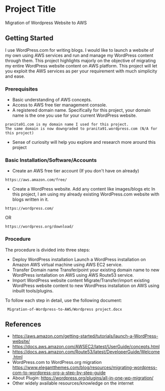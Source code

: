 # Project Title

Migration of Wordpress Website to AWS

## Getting Started

  I use WordPress.com for writing blogs. I would like to launch a website of my own using AWS services and run and manage my WordPress content through them.
  This project highlights majorly on the objective of migrating my entire WordPress website content on AWS platform. This project will let you exploit the AWS services as per your requirement with much simplicity and ease.

### Prerequisites

- Basic understanding of AWS concepts.
- Access to AWS free tier management console.
- A registered domain name.
    Specifically for this project, your domain name is the one you use for your current WordPress website.
```
pranita91.com is my domain name I used for this project.
The same domain is now downgraded to pranita91.wordpress.com (N/A for this project)
```
- Sense of curiosity will help you explore and research more around this project


### Basic Installation/Software/Accounts

- Create an AWS free tier account (If you don't have on already)

```
https://aws.amazon.com/free/
```

- Create a WordPress website. Add any content like images/blogs etc
    In this project, I am using my already existing WordPress.com website with blogs written in it.
```
https://wordpress.com/
```
OR
```
https://wordpress.org/download/
```


### Procedure

The procedure is divided into three steps:
- Deploy WordPress installation
    Launch a WordPress installation on Amazon AWS virtual machine using AWS EC2 service.
- Transfer Domain name
    Transfer/point your existing domain name to new WordPress isntallation on AWS using AWS Route53 service.
- Import WordPress website content
    Migrate/Transfer/import existing WordPress website content to new WordPress installation on AWS using inbuilt tools/plugins.
    
 To follow each step in detail, use the following document:
```
 Migration-of-Wordpress-to-AWS/Wordpress project.docx 
```
 
## References
- https://aws.amazon.com/getting-started/tutorials/launch-a-WordPress-website/
- https://docs.aws.amazon.com/AWSEC2/latest/UserGuide/concepts.html
- https://docs.aws.amazon.com/Route53/latest/DeveloperGuide/Welcome.html
- WordPress.com to WordPress.org migration
  https://www.elegantthemes.com/blog/resources/migrating-wordpress-com-to-wordpress-org-a-step-by-step-guide
- About Plugin:
  https://wordpress.org/plugins/all-in-one-wp-migration/
- Other widely available resources/knowledge on the internet


